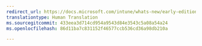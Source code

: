```yaml
---
redirect_url: https://docs.microsoft.com/intune/whats-new/early-edition
translationtype: Human Translation
ms.sourcegitcommit: 433eea3d714cd954a9543d84e3543c5a08a54a24
ms.openlocfilehash: 86d11ba7c831152f46577ccb536cd36a98db210a

---
```




<!--HONumber=Nov16_HO1-->


